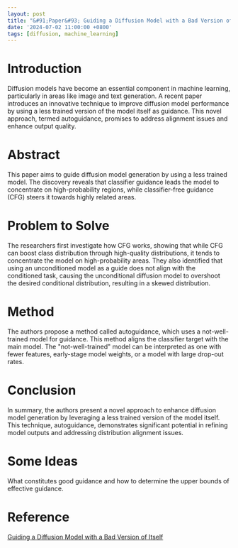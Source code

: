 ```yaml
---
layout: post
title: "&#91;Paper&#93; Guiding a Diffusion Model with a Bad Version of Itself"
date: '2024-07-02 11:00:00 +0800'
tags: [diffusion, machine_learning]
---
```


# Introduction

Diffusion models have become an essential component in machine learning, particularly in areas like image and text generation. A recent paper introduces an innovative technique to improve diffusion model performance by using a less trained version of the model itself as guidance. This novel approach, termed autoguidance, promises to address alignment issues and enhance output quality.

# Abstract

This paper aims to guide diffusion model generation by using a less trained model. The discovery reveals that classifier guidance leads the model to concentrate on high-probability regions, while classifier-free guidance (CFG) steers it towards highly related areas.

# Problem to Solve

The researchers first investigate how CFG works, showing that while CFG can boost class distribution through high-quality distributions, it tends to concentrate the model on high-probability areas. They also identified that using an unconditioned model as a guide does not align with the conditioned task, causing the unconditional diffusion model to overshoot the desired conditional distribution, resulting in a skewed distribution.

# Method

The authors propose a method called autoguidance, which uses a not-well-trained model for guidance. This method aligns the classifier target with the main model. The "not-well-trained" model can be interpreted as one with fewer features, early-stage model weights, or a model with large drop-out rates.

# Conclusion

In summary, the authors present a novel approach to enhance diffusion model generation by leveraging a less trained version of the model itself. This technique, autoguidance, demonstrates significant potential in refining model outputs and addressing distribution alignment issues.

# Some Ideas

What constitutes good guidance and how to determine the upper bounds of effective guidance.

# Reference

[Guiding a Diffusion Model with a Bad Version of Itself](https://arxiv.org/pdf/2406.02507)
